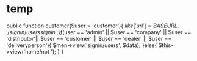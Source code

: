 # temp

public function customer($user = 'customer'){
            $like['url'] = BASEURL.'/signin/userssignin';
            if($user == 'admin' || $user == 'company' || $user == 'distributor'|| $user == 'customer' || $user == 'dealer' || $user == 'deliveryperson'){
                $men->view('signin/users', $data);
            }else{
                $this->view('home/not ');
            }
        }
